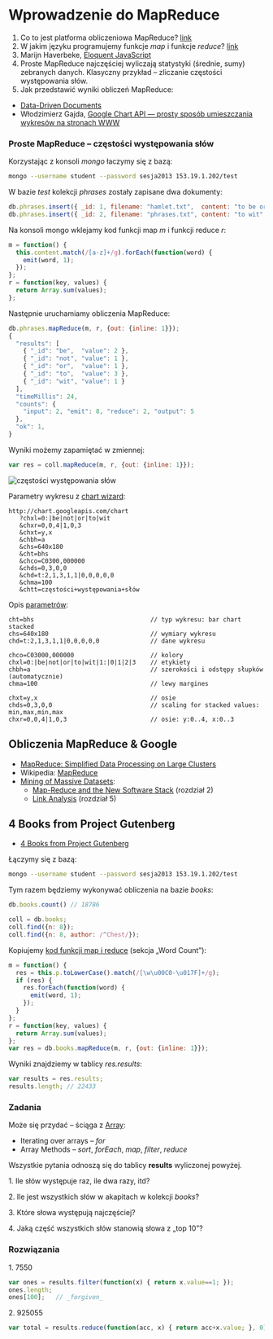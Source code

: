 # Wprowadzenie do MapReduce

1. Co to jest platforma obliczeniowa MapReduce?
   [link](http://wbzyl.inf.ug.edu.pl/nosql/mongodb-mapreduce)
2. W jakim języku programujemy funkcje *map* i funkcje *reduce*?
   [link](https://github.com/languages)
3. Marijn Haverbeke,
   [Eloquent JavaScript](http://www.bt4.pl/kursy/javascript/wszystko-jasne/)
4. Proste MapReduce najczęściej wyliczają statystyki (średnie, sumy)
   zebranych danych. Klasyczny przykład – zliczanie częstości występowania słów.
5. Jak przedstawić wyniki obliczeń MapReduce:
  - [Data-Driven Documents](http://d3js.org/)
  - Włodzimierz Gajda,
    [Google Chart API — prosty sposób umieszczania wykresów na stronach WWW](http://gajdaw.pl/varia/google-chart-api/print.html)


### Proste MapReduce – częstości występowania słów

Korzystając z konsoli *mongo* łaczymy się z bazą:

```sh
mongo --username student --password sesja2013 153.19.1.202/test
```

W bazie *test* kolekcji *phrases* zostały zapisane dwa dokumenty:

```javascript
db.phrases.insert({ _id: 1, filename: "hamlet.txt",  content: "to be or not to be" });
db.phrases.insert({ _id: 2, filename: "phrases.txt", content: "to wit" });
```

Na konsoli mongo wklejamy kod funkcji map *m* i funkcji reduce *r*:

```js
m = function() {
  this.content.match(/[a-z]+/g).forEach(function(word) {
    emit(word, 1);
  });
};
r = function(key, values) {
  return Array.sum(values);
};
```

Następnie uruchamiamy obliczenia MapReduce:

```js
db.phrases.mapReduce(m, r, {out: {inline: 1}});
{
  "results": [
    { "_id": "be",  "value": 2 },
    { "_id": "not", "value": 1 },
    { "_id": "or",  "value": 1 },
    { "_id": "to",  "value": 3 },
    { "_id": "wit", "value": 1 }
  ],
  "timeMillis": 24,
  "counts": {
    "input": 2, "emit": 8, "reduce": 2, "output": 5
  },
  "ok": 1,
}
```

Wyniki możemy zapamiętać w zmiennej:

```js
var res = coll.mapReduce(m, r, {out: {inline: 1}});
```

![częstości występowania słów](http://chart.googleapis.com/chart?chxl=0:|be|not|or|to|wit&chxr=0,0,4|1,0,3&chxt=y,x&chbh=a&chs=640x180&cht=bhs&chco=C03000,000000&chds=0,3,0,0&chd=t:2,1,3,1,1|0,0,0,0,0&chma=100&chtt=częstości+występowania+słów)

Parametry wykresu z [chart wizard](https://developers.google.com/chart/image/docs/chart_wizard):

```
http://chart.googleapis.com/chart
   ?chxl=0:|be|not|or|to|wit
   &chxr=0,0,4|1,0,3
   &chxt=y,x
   &chbh=a
   &chs=640x180
   &cht=bhs
   &chco=C0300,000000
   &chds=0,3,0,0
   &chd=t:2,1,3,1,1|0,0,0,0,0
   &chma=100
   &chtt=częstości+występowania+słów
```

Opis [parametrów](https://developers.google.com/chart/image/docs/gallery/bar_charts?hl=pl):

```
cht=bhs                                // typ wykresu: bar chart stacked
chs=640x180                            // wymiary wykresu
chd=t:2,1,3,1,1|0,0,0,0,0              // dane wykresu

chco=C03000,000000                     // kolory
chxl=0:|be|not|or|to|wit|1:|0|1|2|3    // etykiety
chbh=a                                 // szerokości i odstępy słupków (automatycznie)
chma=100                               // lewy margines

chxt=y,x                               // osie
chds=0,3,0,0                           // scaling for stacked values: min,max,min,max
chxr=0,0,4|1,0,3                       // osie: y:0..4, x:0..3
```

## Obliczenia MapReduce & Google

* [MapReduce: Simplified Data Processing on Large Clusters](http://static.googleusercontent.com/external_content/untrusted_dlcp/research.google.com/pl//archive/mapreduce-osdi04.pdf)
* Wikipedia: [MapReduce](http://en.wikipedia.org/wiki/MapReduce)
* [Mining of Massive Datasets](http://infolab.stanford.edu/~ullman/mmds.html):
  - [Map-Reduce and the New Software Stack](http://infolab.stanford.edu/~ullman/mmds/ch2.pdf) (rozdział 2)
  - [Link Analysis](http://infolab.stanford.edu/~ullman/mmds/ch5.pdf) (rozdział 5)


## 4 Books from Project Gutenberg

* [4 Books from Project Gutenberg](https://github.com/nosql/map-reduce/blob/master/docs/wbzyl.md)

Łączymy się z bazą:

```sh
mongo --username student --password sesja2013 153.19.1.202/test
```

Tym razem będziemy wykonywać obliczenia na bazie *books*:

```js
db.books.count() // 18786

coll = db.books;
coll.find({n: 8});
coll.find({n: 8, author: /^Chest/});
```

Kopiujemy [kod funkcji map i reduce](http://wbzyl.inf.ug.edu.pl/nosql/mongodb-mapreduce)
(sekcja „Word Count”):

```js
m = function() {
  res = this.p.toLowerCase().match(/[\w\u00C0-\u017F]+/g);
  if (res) {
    res.forEach(function(word) {
      emit(word, 1);
    });
  }
};
r = function(key, values) {
  return Array.sum(values);
};
var res = db.books.mapReduce(m, r, {out: {inline: 1}});
```

Wyniki znajdziemy w tablicy *res.results*:

```js
var results = res.results;
results.length; // 22433
```

### Zadania

Może się przydać – ściąga
z [Array](https://developer.mozilla.org/en-US/docs/JavaScript/Guide/Predefined_Core_Objects):

* Iterating over arrays – *for*
* Array Methods – *sort*, *forEach*, *map*, *filter*, *reduce*


Wszystkie pytania odnoszą się do tablicy **results**
wyliczonej powyżej.

1\. Ile słów występuje raz, ile dwa razy, itd?

2\. Ile jest wszystkich słów w akapitach w kolekcji *books*?

3\. Które słowa występują najczęściej?

4\. Jaką część wszystkich słów stanowią słowa z „top 10”?


### Rozwiązania

1\. 7550

```js
var ones = results.filter(function(x) { return x.value==1; });
ones.length;
ones[100];   // _forgiven_
```

2\. 925055

```js
var total = results.reduce(function(acc, x) { return acc+x.value; }, 0);
```
